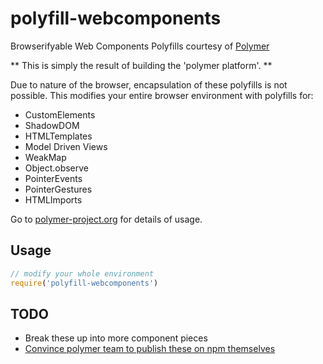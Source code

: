 # polyfill-webcomponents

Browserifyable Web Components Polyfills courtesy of [Polymer](https://github.com/Polymer/polymer)

** This is simply the result of building the 'polymer platform'. ** 

Due to nature of the browser, encapsulation of these polyfills is not possible. This modifies your entire browser environment with polyfills for:

* CustomElements
* ShadowDOM
* HTMLTemplates
* Model Driven Views
* WeakMap
* Object.observe
* PointerEvents
* PointerGestures
* HTMLImports

Go to [polymer-project.org](http://www.polymer-project.org/) for details of usage.

## Usage

```js
// modify your whole environment
require('polyfill-webcomponents')
```

## TODO

* Break these up into more component pieces
* [Convince polymer team to publish these on npm themselves](https://github.com/Polymer/polymer/issues/326#)
